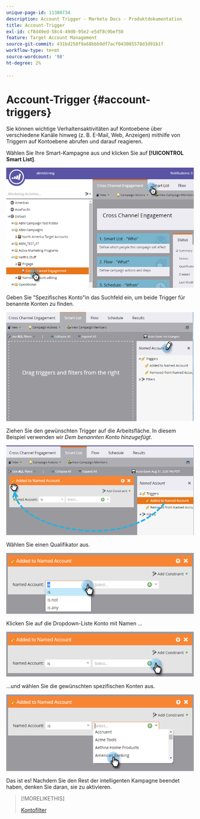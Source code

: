 ```yaml
---
unique-page-id: 11380734
description: Account Trigger - Marketo Docs - Produktdokumentation
title: Account-Trigger
exl-id: cf8d49ed-58c4-49d0-95e2-e5df8c9bef50
feature: Target Account Management
source-git-commit: 431bd258f9a68bbb9df7acf043085578d3d91b1f
workflow-type: tm+mt
source-wordcount: '98'
ht-degree: 2%

---
```


# Account-Trigger {#account-triggers}

Sie können wichtige Verhaltensaktivitäten auf Kontoebene über verschiedene Kanäle hinweg (z. B. E-Mail, Web, Anzeigen) mithilfe von Triggern auf Kontoebene abrufen und darauf reagieren.

Wählen Sie Ihre Smart-Kampagne aus und klicken Sie auf **[!UICONTROL Smart List]**.

![](assets/one-1.png)

Geben Sie &quot;Spezifisches Konto&quot;in das Suchfeld ein, um beide Trigger für benannte Konten zu finden.

![](assets/two-1.png)

Ziehen Sie den gewünschten Trigger auf die Arbeitsfläche. In diesem Beispiel verwenden wir _Dem benannten Konto hinzugefügt_.

![](assets/three-1.png)

Wählen Sie einen Qualifikator aus.

![](assets/four-1.png)

Klicken Sie auf die Dropdown-Liste Konto mit Namen ...

![](assets/five-1.png)

...und wählen Sie die gewünschten spezifischen Konten aus.

![](assets/six-1.png)

Das ist es! Nachdem Sie den Rest der intelligenten Kampagne beendet haben, denken Sie daran, sie zu aktivieren.

>[!MORELIKETHIS]
>
>[Kontofilter](/help/marketo/product-docs/target-account-management/engage/account-filters.md)
